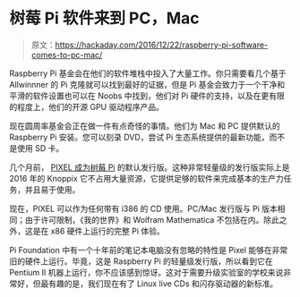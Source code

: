 # 树莓 Pi 软件来到 PC，Mac

> 原文：<https://hackaday.com/2016/12/22/raspberry-pi-software-comes-to-pc-mac/>

Raspberry Pi 基金会在他们的软件堆栈中投入了大量工作。你只需要看几个基于 Allwinnner 的 Pi 克隆就可以找到最好的证据，但是 Pi 基金会致力于一个干净和平滑的软件设置也可以在 Noobs 中找到，他们对 Pi 硬件的支持，以及在更有限的程度上，他们的开源 GPU 驱动程序产品。

现在圆周率基金会正在做一件有点奇怪的事情。他们为 Mac 和 PC 提供默认的 Raspberry Pi 安装。您可以刻录 DVD，尝试 Pi 生态系统提供的最新功能，而不是使用 SD 卡。

几个月前， [PIXEL 成为树莓 Pi](https://www.raspberrypi.org/blog/introducing-pixel/) 的默认发行版。这种非常轻量级的发行版实际上是 2016 年的 Knoppix 它不占用大量资源，它提供足够的软件来完成基本的生产力任务，并且易于使用。

现在，PIXEL 可以作为任何带有 i386 的 CD 使用。PC/Mac 发行版与 Pi 版本相同；由于许可限制，《我的世界》和 Wolfram Mathematica 不包括在内。除此之外，这是在 x86 硬件上运行的完整 Pi 体验。

Pi Foundation 中有一个十年前的笔记本电脑没有忽略的特性是 Pixel 能够在非常旧的硬件上运行。毕竟，这是 Raspberry Pi 的轻量级发行版，所以看到它在 Pentium II 机器上运行，你不应该感到惊讶。这对于需要升级实验室的学校来说非常好，但最有趣的是，我们现在有了 Linux live CDs 和闪存驱动器的新标准。